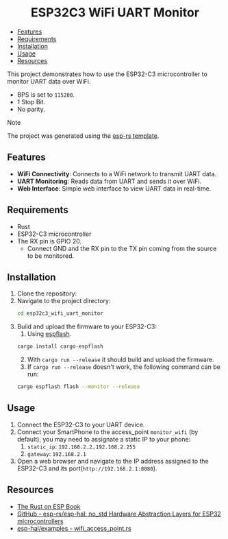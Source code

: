 <h1 align="center">ESP32C3 WiFi UART Monitor</h1>

- [Features](#features)
- [Requirements](#requirements)
- [Installation](#installation)
- [Usage](#usage)
- [Resources](#resources)


This project demonstrates how to use the ESP32-C3 microcontroller to monitor UART data over WiFi.

- BPS is set to `115200`.
- 1 Stop Bit.
- No parity.

>[!NOTE]
> The project was generated using the [esp-rs template](https://docs.esp-rs.org/book/writing-your-own-application/generate-project/index.html?highlight=dev%20container).

## Features

- **WiFi Connectivity**: Connects to a WiFi network to transmit UART data.
- **UART Monitoring**: Reads data from UART and sends it over WiFi.
- **Web Interface**: Simple web interface to view UART data in real-time.

## Requirements

- Rust
- ESP32-C3 microcontroller
- The RX pin is GPIO 20.
    - Connect GND and the RX pin to the TX pin coming from the source to be monitored.

## Installation

1. Clone the repository:
2. Navigate to the project directory:
    ```sh
    cd esp32c3_wifi_uart_monitor
    ```
3. Build and upload the firmware to your ESP32-C3:
   1. Using [espflash](https://docs.esp-rs.org/book/tooling/espflash.html).
    ```sh
    cargo install cargo-espflash
    ```
   2. With `cargo run --release` it should build and upload the firmware.
   3. If `cargo run --release` doesn't work, the following command can be run:
    ```sh
    cargo espflash flash --monitor --release
    ```

## Usage

1. Connect the ESP32-C3 to your UART device.
2. Connect your SmartPhone to the access_point `monitor_wifi` (by default), you may need to assignate a static IP to your phone:
   1. `static_ip`: `192.168.2.2`..`192.168.2.255`
   2. `gateway`: `192.168.2.1`
3. Open a web browser and navigate to the IP address assigned to the ESP32-C3 and its port(`http://192.168.2.1:8080`).

## Resources

- [The Rust on ESP Book](https://docs.esp-rs.org/book/introduction.html)
- [GitHub - esp-rs/esp-hal: no_std Hardware Abstraction Layers for ESP32 microcontrollers](https://github.com/esp-rs/esp-hal)
- [esp-hal/examples - wifi_access_point.rs](https://github.com/esp-rs/esp-hal/blob/main/examples/src/bin/wifi_access_point.rs)
